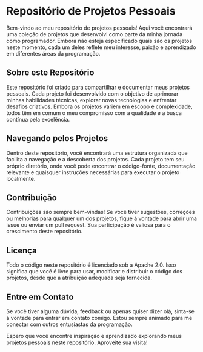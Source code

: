 # Repositório de Projetos Pessoais

Bem-vindo ao meu repositório de projetos pessoais! Aqui você encontrará uma coleção de projetos que desenvolvi como parte da minha jornada como programador. Embora não esteja especificado quais são os projetos neste momento, cada um deles reflete meu interesse, paixão e aprendizado em diferentes áreas da programação.

## Sobre este Repositório

Este repositório foi criado para compartilhar e documentar meus projetos pessoais. Cada projeto foi desenvolvido com o objetivo de aprimorar minhas habilidades técnicas, explorar novas tecnologias e enfrentar desafios criativos. Embora os projetos variem em escopo e complexidade, todos têm em comum o meu compromisso com a qualidade e a busca contínua pela excelência.

## Navegando pelos Projetos

Dentro deste repositório, você encontrará uma estrutura organizada que facilita a navegação e a descoberta dos projetos. Cada projeto tem seu próprio diretório, onde você pode encontrar o código-fonte, documentação relevante e quaisquer instruções necessárias para executar o projeto localmente.

## Contribuição

Contribuições são sempre bem-vindas! Se você tiver sugestões, correções ou melhorias para qualquer um dos projetos, fique à vontade para abrir uma issue ou enviar um pull request. Sua participação é valiosa para o crescimento deste repositório.

## Licença

Todo o código neste repositório é licenciado sob a Apache 2.0. Isso significa que você é livre para usar, modificar e distribuir o código dos projetos, desde que a atribuição adequada seja fornecida.

## Entre em Contato

Se você tiver alguma dúvida, feedback ou apenas quiser dizer olá, sinta-se à vontade para entrar em contato comigo. Estou sempre animado para me conectar com outros entusiastas da programação.

Espero que você encontre inspiração e aprendizado explorando meus projetos pessoais neste repositório. Aproveite sua visita!
